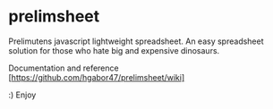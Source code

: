 # prelimsheet
Prelimutens javascript lightweight spreadsheet. An easy spreadsheet solution for those who hate big and expensive dinosaurs. 

Documentation and reference [https://github.com/hgabor47/prelimsheet/wiki]

:)
Enjoy

